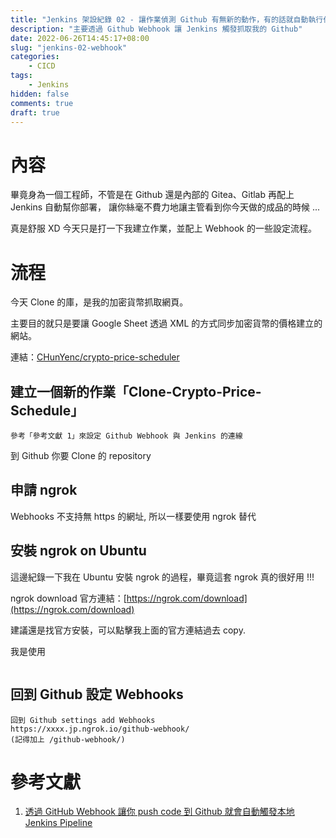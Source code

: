 ```yaml
---
title: "Jenkins 架設紀錄 02 - 讓作業偵測 Github 有無新的動作，有的話就自動執行作業"
description: "主要透過 Github Webhook 讓 Jenkins 觸發抓取我的 Github"
date: 2022-06-26T14:45:17+08:00
slug: "jenkins-02-webhook"
categories:
    - CICD
tags:
    - Jenkins
hidden: false
comments: true
draft: true
---
```


# 內容

畢竟身為一個工程師，不管是在 Github 還是內部的 Gitea、Gitlab 再配上 Jenkins 自動幫你部署，
讓你絲毫不費力地讓主管看到你今天做的成品的時候 ...

真是舒服 XD
今天只是打一下我建立作業，並配上 Webhook 的一些設定流程。

# 流程

今天 Clone 的庫，是我的加密貨幣抓取網頁。

主要目的就只是要讓 Google Sheet 透過 XML 的方式同步加密貨幣的價格建立的網站。

連結：[CHunYenc/crypto-price-scheduler](https://github.com/CHunYenc/crypto-price-scheduler)

## 建立一個新的作業「Clone-Crypto-Price-Schedule」

```
參考「參考文獻 1」來設定 Github Webhook 與 Jenkins 的連線
```

到 Github 你要 Clone 的 repository

## 申請 ngrok

Webhooks 不支持無 https 的網址, 所以一樣要使用 ngrok 替代

## 安裝 ngrok on Ubuntu

這邊紀錄一下我在 Ubuntu 安裝 ngrok 的過程，畢竟這套 ngrok 真的很好用 !!!

ngrok download 官方連結：[https://ngrok.com/download](https://ngrok.com/download)

建議還是找官方安裝，可以點擊我上面的官方連結過去 copy.

我是使用

```

```

## 回到 Github 設定 Webhooks

```
回到 Github settings add Webhooks 
https://xxxx.jp.ngrok.io/github-webhook/
(記得加上 /github-webhook/)
```

# 參考文獻

1. [透過 GitHub Webhook 讓你 push code 到 Github 就會自動觸發本地 Jenkins Pipeline](https://zoejoyuliao.medium.com/%E9%80%8F%E9%81%8E-github-webhook-%E8%A7%B8%E7%99%BC%E6%9C%AC%E5%9C%B0-jenkins-pipeline-%E8%AE%93%E4%BD%A0-push-code-%E5%88%B0-github-%E5%B0%B1%E6%9C%83%E8%87%AA%E5%8B%95%E8%B7%91-ci-cd-7c4bd7a22446)
